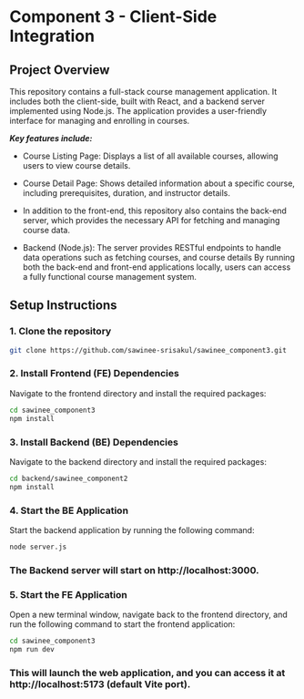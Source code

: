 # Component 3 - Client-Side Integration

## Project Overview

This repository contains a full-stack course management application. It includes both the client-side, built with React, and a backend server implemented using Node.js. The application provides a user-friendly interface for managing and enrolling in courses.

**_Key features include:_**

- Course Listing Page: Displays a list of all available courses, allowing users to view course details.
- Course Detail Page: Shows detailed information about a specific course, including prerequisites, duration, and instructor details.

- In addition to the front-end, this repository also contains the back-end server, which provides the necessary API for fetching and managing course data.

- Backend (Node.js): The server provides RESTful endpoints to handle data operations such as fetching courses, and course details
  By running both the back-end and front-end applications locally, users can access a fully functional course management system.

## Setup Instructions

### 1. Clone the repository

```bash
git clone https://github.com/sawinee-srisakul/sawinee_component3.git
```

### 2. Install Frontend (FE) Dependencies

Navigate to the frontend directory and install the required packages:

```bash
cd sawinee_component3
npm install
```

### 3. Install Backend (BE) Dependencies

Navigate to the backend directory and install the required packages:

```bash
cd backend/sawinee_component2
npm install
```

### 4. Start the BE Application

Start the backend application by running the following command:

```bash
node server.js
```

### The Backend server will start on http://localhost:3000.

### 5. Start the FE Application

Open a new terminal window, navigate back to the frontend directory, and run the following command to start the frontend application:

```bash
cd sawinee_component3
npm run dev
```

### This will launch the web application, and you can access it at http://localhost:5173 (default Vite port).
